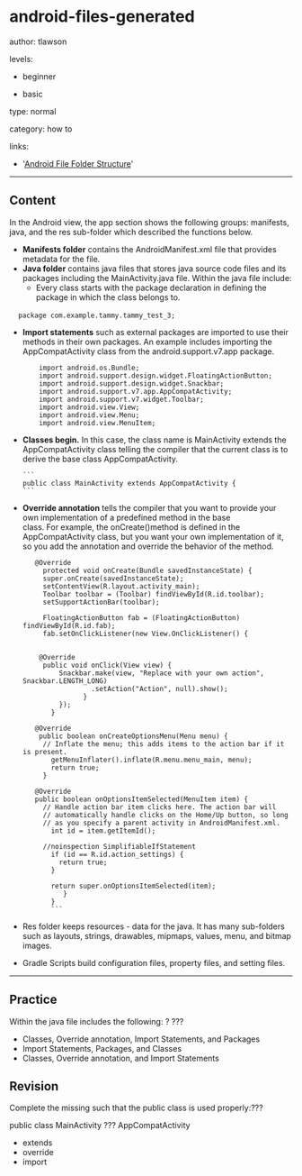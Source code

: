 # android-files-generated
author: tlawson

levels:

  - beginner

  - basic

type: normal

category: how to

links:

  - '[Android File Folder Structure](http://www.brainbell.com/android/file-folder-structure.html)'

---
## Content

In the Android view, the app section shows the following groups: manifests, java, and the res sub-folder which described the functions below.

* **Manifests folder** contains the AndroidManifest.xml file that provides metadata for the file. 
* **Java folder** contains java files that stores java source code files and its packages including the MainActivity.java file.
  Within the java file include: 
  * Every class starts with the package declaration in defining the package in which the class belongs to. 

       ```
       package com.example.tammy.tammy_test_3;
       ```

  * **Import statements** such as external packages are imported to use their methods in their own packages. 
    An example includes importing the AppCompatActivity class from the android.support.v7.app package.
    ```
        import android.os.Bundle;
        import android.support.design.widget.FloatingActionButton;
        import android.support.design.widget.Snackbar;
        import android.support.v7.app.AppCompatActivity;
        import android.support.v7.widget.Toolbar;
        import android.view.View;
        import android.view.Menu;
        import android.view.MenuItem;
     ```
  * **Classes begin.** In this case, the class name is MainActivity extends the AppCompatActivity class telling the compiler that 
    the current class is to derive the base class AppCompatActivity.

        ```
        public class MainActivity extends AppCompatActivity {
        ```
  *  **Override annotation** tells the compiler that you want to provide your own implementation of a predefined method in the base     
       class. For example, the onCreate()method is defined in the AppCompatActivity class, but you want your own implementation of it,
       so you add the annotation and override the behavior of the method.
       ```
          @Override
            protected void onCreate(Bundle savedInstanceState) {
            super.onCreate(savedInstanceState);
            setContentView(R.layout.activity_main);
            Toolbar toolbar = (Toolbar) findViewById(R.id.toolbar);
            setSupportActionBar(toolbar);

            FloatingActionButton fab = (FloatingActionButton) findViewById(R.id.fab);
            fab.setOnClickListener(new View.OnClickListener() {
            
            
           @Override
            public void onClick(View view) {
                Snackbar.make(view, "Replace with your own action", Snackbar.LENGTH_LONG)
                        .setAction("Action", null).show();
                      }
                });
              }

          @Override
           public boolean onCreateOptionsMenu(Menu menu) {
            // Inflate the menu; this adds items to the action bar if it is present.
              getMenuInflater().inflate(R.menu.menu_main, menu);
              return true;
            }

          @Override
          public boolean onOptionsItemSelected(MenuItem item) {
            // Handle action bar item clicks here. The action bar will
            // automatically handle clicks on the Home/Up button, so long
            // as you specify a parent activity in AndroidManifest.xml.
              int id = item.getItemId();

            //noinspection SimplifiableIfStatement
              if (id == R.id.action_settings) {
                return true;
              }

              return super.onOptionsItemSelected(item);
                 }
              }
              ```
* Res folder keeps resources - data for the java. It has many sub-folders such as layouts, strings, drawables, mipmaps, values, menu, 
  and bitmap images. 
* Gradle Scripts build configuration files, property files, and setting files.     


---
## Practice

Within the java file includes the following: ?
???

* Classes, Override annotation, Import Statements, and Packages
* Import Statements, Packages, and Classes
* Classes, Override annotation, and Import Statements

## Revision

Complete the missing such that the public class is used properly:???

public class MainActivity ??? AppCompatActivity 

* extends
* override
* import
